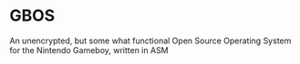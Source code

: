 # GBOS
An unencrypted, but some what functional Open Source Operating System for the Nintendo Gameboy, written in ASM


